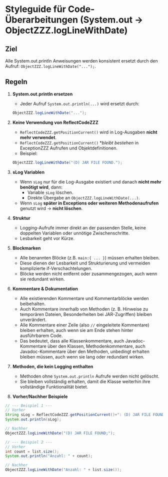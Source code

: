 # Styleguide für Code-Überarbeitungen (System.out → ObjectZZZ.logLineWithDate)

## Ziel
Alle System.out.println Anweisungen werden konsistent ersetzt durch den Aufruf:
`ObjectZZZ.logLineWithDate("...");`.

## Regeln

1. **System.out.println ersetzen**
   - Jeder Aufruf `System.out.println(...)` wird ersetzt durch:
   ```java
   ObjectZZZ.logLineWithDate("...");
   ```

2. **Keine Verwendung von ReflectCodeZZZ**
   - `ReflectCodeZZZ.getPositionCurrent()` wird in Log-Ausgaben **nicht mehr verwendet**.
   - `ReflectCodeZZZ.getPositionCurrent()` **bleibt bestehen* in ExceptionZZZ Aufrufen und Objektdefinitionen.
   - Beispiel:
   ```java
   ObjectZZZ.logLineWithDate("(D) JAR FILE FOUND.");
   ```

3. **sLog Variablen**
   - Wenn `sLog` nur für die Log-Ausgabe existiert und danach **nicht mehr benötigt wird**, dann:
     - Variable `sLog` löschen.
     - Direkte Übergabe an `ObjectZZZ.logLineWithDate(...)`.
   - Wenn `sLog` **später in Exceptions oder weiteren Methodenaufrufen** genutzt wird → **nicht löschen**.

4. **Struktur**
   - Logging-Aufrufe immer direkt an der passenden Stelle, keine doppelten Variablen oder unnötige Zwischenschritte.
   - Lesbarkeit geht vor Kürze.

5. **Blockmarken**
   - Alle benannten Blöcke (z.B. `main:{ ... }`) müssen erhalten bleiben.
   - Diese dienen der Lesbarkeit und Strukturierung und vermeiden komplizierte if-Verschachtelungen.
   - Blöcke werden nicht entfernt oder zusammengezogen, auch wenn sie redundant wirken.

6. **Kommentare & Dokumentation**
   - Alle existierenden Kommentare und Kommentarblöcke werden beibehalten.
   - Auch Kommentare innerhalb von Methoden (z. B. Hinweise zu temporären Dateien, Besonderheiten bei JAR-Zugriffen) bleiben unverändert.
   - Alle Kommentare einer Zeile (also `//` eingeleitete Kommentare) bleiben erhalten, auch wenn sie am Ende stehen hinter ausführbarem Code.
   - Das bedeutet, dass alle Klassenkommentare, auch Javadoc-Kommentare über den Klassen, Methodenkommentare, auch Javadoc-Kommentare über den Methoden, unbedingt erhalten bleiben müssen, auch wenn sie lang oder redundant wirken.

7. **Methoden, die kein Logging enthalten**
   - Methoden ohne `System.out.println` Aufrufe werden nicht gelöscht.
   - Sie bleiben vollständig erhalten, damit die Klasse weiterhin ihre vollständige Funktionalität bietet.

8. **Vorher/Nachher Beispiele**

````java
// --- Beispiel 1 ---
// Vorher
String sLog = ReflectCodeZZZ.getPositionCurrent()+": (D) JAR FILE FOUND.";
System.out.println(sLog);

// Nachher
ObjectZZZ.logLineWithDate("(D) JAR FILE FOUND;");

// --- Beispiel 2 ---
// Vorher
int count = list.size();
System.out.println("Anzahl: " + count);

// Nachher
ObjectZZZ.logLineWithDate("Anzahl: " + list.size());
